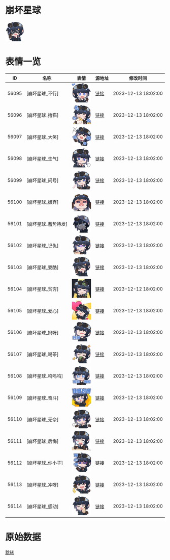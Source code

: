 # 崩坏星球

<img src="./cover.png" height="60" alt="cover" />

# 表情一览

|ID|名称|表情|源地址|修改时间|
|----|----|----|----|----|
|56095|[崩坏星球_不行]|<img src="./pic/056095_%5B崩坏星球_不行%5D.png" height="60" alt="不行"/>|[链接](https://i0.hdslb.com/bfs/garb/0fba5385163ec18debbeb75aaa2df9d4e5cb133b.png)|2023-12-13 18:02:00|
|56096|[崩坏星球_撸猫]|<img src="./pic/056096_%5B崩坏星球_撸猫%5D.png" height="60" alt="撸猫"/>|[链接](https://i0.hdslb.com/bfs/garb/05e9a2ed53d4602e066134ace26c663e9ad7a6e2.png)|2023-12-13 18:02:00|
|56097|[崩坏星球_大笑]|<img src="./pic/056097_%5B崩坏星球_大笑%5D.png" height="60" alt="大笑"/>|[链接](https://i0.hdslb.com/bfs/garb/ae19be3f08589d05319695017e91e5a58e5c6fb9.png)|2023-12-13 18:02:00|
|56098|[崩坏星球_生气]|<img src="./pic/056098_%5B崩坏星球_生气%5D.png" height="60" alt="生气"/>|[链接](https://i0.hdslb.com/bfs/garb/9f38096d374ce36045ac1d6f51235d3d830c2ae7.png)|2023-12-13 18:02:00|
|56099|[崩坏星球_问号]|<img src="./pic/056099_%5B崩坏星球_问号%5D.png" height="60" alt="问号"/>|[链接](https://i0.hdslb.com/bfs/garb/93b6bb12f08f0d86db1f07bd1ade71a3ee0c974a.png)|2023-12-13 18:02:00|
|56100|[崩坏星球_嫌弃]|<img src="./pic/056100_%5B崩坏星球_嫌弃%5D.png" height="60" alt="嫌弃"/>|[链接](https://i0.hdslb.com/bfs/garb/03f5c69c0c65ce79e3b5a5ef5d43f912382cd132.png)|2023-12-13 18:02:00|
|56101|[崩坏星球_蓄势待发]|<img src="./pic/056101_%5B崩坏星球_蓄势待发%5D.png" height="60" alt="蓄势待发"/>|[链接](https://i0.hdslb.com/bfs/garb/bebe7d842a61869ff6ac0e895ced279f3feb0969.png)|2023-12-13 18:02:00|
|56102|[崩坏星球_记仇]|<img src="./pic/056102_%5B崩坏星球_记仇%5D.png" height="60" alt="记仇"/>|[链接](https://i0.hdslb.com/bfs/garb/4f675da8efec1bd51576dbe938824c1ba9004a4c.png)|2023-12-13 18:02:00|
|56103|[崩坏星球_耍酷]|<img src="./pic/056103_%5B崩坏星球_耍酷%5D.png" height="60" alt="耍酷"/>|[链接](https://i0.hdslb.com/bfs/garb/31ea5e3068c830344ea0a592b2a71009b71fcfcc.png)|2023-12-13 18:02:00|
|56104|[崩坏星球_贫穷]|<img src="./pic/056104_%5B崩坏星球_贫穷%5D.png" height="60" alt="贫穷"/>|[链接](https://i0.hdslb.com/bfs/garb/1f151ab20ec8fb4af1f05fd84f5a69812b7d2b2a.png)|2023-12-12 18:02:00|
|56105|[崩坏星球_爱心]|<img src="./pic/056105_%5B崩坏星球_爱心%5D.png" height="60" alt="爱心"/>|[链接](https://i0.hdslb.com/bfs/garb/6e6249501e62c4cff82d905e1fa41e1498551921.png)|2023-12-13 18:02:00|
|56106|[崩坏星球_妈呀]|<img src="./pic/056106_%5B崩坏星球_妈呀%5D.png" height="60" alt="妈呀"/>|[链接](https://i0.hdslb.com/bfs/garb/0598cc9da64acb442d02f7a678b6d704e7acc898.png)|2023-12-13 18:02:00|
|56107|[崩坏星球_喝茶]|<img src="./pic/056107_%5B崩坏星球_喝茶%5D.png" height="60" alt="喝茶"/>|[链接](https://i0.hdslb.com/bfs/garb/867182ec7be164e23590c0f58ac34be57ef47247.png)|2023-12-13 18:02:00|
|56108|[崩坏星球_呜呜呜]|<img src="./pic/056108_%5B崩坏星球_呜呜呜%5D.png" height="60" alt="呜呜呜"/>|[链接](https://i0.hdslb.com/bfs/garb/0f2fbdd03c9d6f26448980b51cb200c977915488.png)|2023-12-13 18:02:00|
|56109|[崩坏星球_奋斗]|<img src="./pic/056109_%5B崩坏星球_奋斗%5D.png" height="60" alt="奋斗"/>|[链接](https://i0.hdslb.com/bfs/garb/e052ad6d3294a66469f198e7a9310572e623a57c.png)|2023-12-13 18:02:00|
|56110|[崩坏星球_无奈]|<img src="./pic/056110_%5B崩坏星球_无奈%5D.png" height="60" alt="无奈"/>|[链接](https://i0.hdslb.com/bfs/garb/56384e98c6833fb43c54569be2506e8fea397b44.png)|2023-12-13 18:02:00|
|56111|[崩坏星球_后悔]|<img src="./pic/056111_%5B崩坏星球_后悔%5D.png" height="60" alt="后悔"/>|[链接](https://i0.hdslb.com/bfs/garb/a7b22026fee3ef6d6835aa5774aeaea08bcbe3aa.png)|2023-12-13 18:02:00|
|56112|[崩坏星球_你小子]|<img src="./pic/056112_%5B崩坏星球_你小子%5D.png" height="60" alt="你小子"/>|[链接](https://i0.hdslb.com/bfs/garb/6d134d7737028a900e6605ac6f68b0f0969a77b1.png)|2023-12-13 18:02:00|
|56113|[崩坏星球_冲呀]|<img src="./pic/056113_%5B崩坏星球_冲呀%5D.png" height="60" alt="冲呀"/>|[链接](https://i0.hdslb.com/bfs/garb/7de233640fdc502097e8dd830a3004ccc3e27929.png)|2023-12-13 18:02:00|
|56114|[崩坏星球_感动]|<img src="./pic/056114_%5B崩坏星球_感动%5D.png" height="60" alt="感动"/>|[链接](https://i0.hdslb.com/bfs/garb/980d7def43df0f2dd443fa2c219eb11c72627ad3.png)|2023-12-13 18:02:00|

# 原始数据

[跳转](./raw.json)


